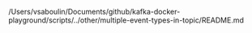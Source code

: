 /Users/vsaboulin/Documents/github/kafka-docker-playground/scripts/../other/multiple-event-types-in-topic/README.md